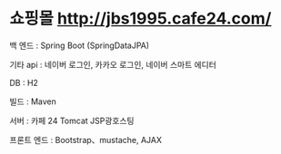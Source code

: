 # 쇼핑몰    http://jbs1995.cafe24.com/

백 엔드 : Spring Boot (SpringDataJPA)

기타 api : 네이버 로그인, 카카오 로그인, 네이버 스마트 에디터

DB 	 : H2 

빌드	 : Maven

서버	 : 카페 24 Tomcat JSP광호스팅

프론트 엔드 : Bootstrap、mustache, AJAX

